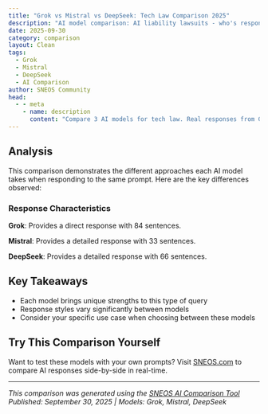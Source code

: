 ```yaml
---
title: "Grok vs Mistral vs DeepSeek: Tech Law Comparison 2025"
description: "AI model comparison: AI liability lawsuits - who's responsible when AI makes mistakes?..."
date: 2025-09-30
category: comparison
layout: Clean
tags:
  - Grok
  - Mistral
  - DeepSeek
  - AI Comparison
author: SNEOS Community
head:
  - - meta
    - name: description
      content: "Compare 3 AI models for tech law. Real responses from Grok, Mistral, DeepSeek with detailed analysis."
---
```


<ChatComparison
  title="Grok vs Mistral vs DeepSeek: Tech Law Comparison 2025"
  prompt="AI liability lawsuits - who's responsible when AI makes mistakes?"
  :responses='{
    "Grok": "AI liability lawsuits are a growing area of legal concern as artificial intelligence systems become more integrated into daily life, from healthcare and finance to autonomous vehicles and customer service. The central question in these cases is: **who is responsible when AI makes a mistake that causes harm?** The answer depends on the context, the nature of the AI system, and the legal frameworks in place, which are still evolving. Let\u0027s break this down.\n\n### Key Players in AI Liability\n1. **Developers and Manufacturers**: The companies or individuals who create and design AI systems are often the first line of inquiry. If an AI system malfunctions or produces harmful outcomes due to poor design, insufficient testing, or flawed algorithms, the developer could be held liable for negligence or product liability. For example, if an autonomous vehicle\u0027s AI fails to detect a pedestrian due to a programming error, the manufacturer might be sued for defective design.\n   \n2. **Deployers and Users**: The entity or person using the AI system could also bear responsibility, especially if they failed to use it as intended or ignored warnings. For instance, a hospital using an AI diagnostic tool might be liable if staff misuse the system or fail to verify its recommendations, leading to patient harm.\n\n3. **Data Providers**: AI systems rely heavily on training data. If the data used to train the AI is biased, incomplete, or inaccurate, and this leads to harmful decisions, the provider of that data could potentially be implicated. Though this is less common in current lawsuits, it\u2019s a growing concern as data quality becomes a known risk factor.\n\n4. **Regulators and Oversight Bodies**: In some cases, the lack of clear regulations or standards for AI use can complicate liability. If an AI system operates in a legal gray area, courts might look at whether regulators failed to provide adequate guidelines, though this is rarely a direct cause of liability.\n\n### Types of Liability\n- **Negligence**: Failing to exercise reasonable care in the design, testing, or deployment of AI. For example, not addressing known biases in an AI hiring tool that discriminates against certain groups could be seen as negligent.\n- **Product Liability**: If AI is treated as a product, strict liability might apply, meaning the manufacturer is responsible for defects regardless of intent or negligence. This is common in cases involving physical harm, like with autonomous vehicles.\n- **Contractual Liability**: If an AI system fails to perform as promised in a contract (e.g., a business AI tool underdelivering results), the provider might be liable for breach of contract.\n- **Intentional Harm**: Rare, but if an AI is deliberately designed to cause harm (e.g., malicious code in a system), criminal liability could apply.\n\n### Legal Challenges in AI Liability\n1. **Black Box Problem**: Many AI systems, especially those using deep learning, are opaque even to their creators. If no one can fully explain why an AI made a specific decision, it\u2019s hard to assign blame. Courts are grappling with how to handle this lack of transparency.\n2. **Causation**: Proving that an AI\u0027s action (or inaction) directly caused harm can be tricky, especially when human decisions are also involved. For instance, if a doctor relies on an AI diagnosis that\u2019s wrong, is the AI or the doctor at fault?\n3. **Jurisdictional Issues**: AI often operates across borders. If a US-based AI system causes harm in Europe, which laws apply? International legal coordination is still underdeveloped.\n4. **Evolving Standards**: Unlike traditional products, AI systems can learn and change over time. Determining liability for a system that \u201Cevolved\u201D into a harmful state after deployment is legally complex.\n\n### Current Legal Frameworks\n- **United States**: Liability often falls under existing laws like product liability or negligence. The Federal Tort Claims Act or state laws may apply, but there\u2019s no comprehensive federal AI liability law. The Biden administration\u2019s 2023 AI Executive Order emphasizes accountability, but it\u2019s more guideline than enforceable law.\n- **European Union**: The EU is ahead with frameworks like the AI Act (expected to be finalized in 2024), which categorizes AI systems by risk level and imposes stricter requirements on \u201Chigh-risk\u201D systems (e.g., in healthcare or law enforcement). The AI Liability Directive, proposed in 2022, aims to make it easier for victims to claim damages by shifting some burden of proof to providers.\n- **Other Regions**: Countries like China and Canada are developing their own AI governance rules, often focusing on transparency and accountability, but liability specifics remain unclear.\n\n### Case Examples\n- **Autonomous Vehicles**: In 2018, a self-driving Uber car killed a pedestrian in Arizona. Uber settled with the victim\u2019s family, but the case raised questions about whether the company (for AI design) or the safety driver (for not intervening) was more at fault. Criminal charges were filed against the driver, but Uber faced no direct liability beyond the settlement.\n- **Healthcare AI**: In 2020, lawsuits emerged against IBM Watson Health after its AI tool allegedly gave unsafe cancer treatment recommendations. Critics argued IBM oversold the tool\u2019s capabilities, pointing to negligence in marketing and training.\n- **Bias in AI**: Facial recognition systems like those from Clearview AI have faced lawsuits for misidentification leading to wrongful arrests (e.g., ACLU cases in the US). These often center on negligence for biased training data.\n\n### Who Should Be Responsible?\nThere\u2019s no one-size-fits-all answer, but a few models are being debated:\n1. **Shared Responsibility**: Split liability between developers, users, and possibly others based on their roles. This is practical but can lead to lengthy legal battles over percentages of blame.\n2. **Strict Liability for Developers**: Hold creators accountable regardless of fault to incentivize safer AI. Critics argue this could stifle innovation.\n3. **No-Fault Compensation**: Some propose funds or insurance pools (like for natural disasters) to compensate victims without assigning blame. This prioritizes victims but might let negligent parties off the hook.\n4. **AI as a Legal Entity**: A radical idea is granting AI systems \u201Cpersonhood\u201D for liability purposes, similar to corporations. This is largely theoretical and faces ethical objections.\n\n### Practical Takeaways\n- For companies building or using AI, rigorous testing, transparency (where possible), and clear user guidelines are critical to mitigate liability risks. Documentation of decision-making processes can also help in court.\n- For individuals harmed by AI, proving negligence or defect is key, though accessing evidence (like proprietary code) can be a hurdle. Legal reforms like the EU\u2019s AI Liability Directive may lower this barrier.\n- Lawmakers need to balance innovation with safety. Overregulation could hinder AI development, while underregulation risks unchecked harm.\n\nThe field is evolving fast. As AI systems become more autonomous, courts and governments will likely refine liability rules, but for now, responsibility often hinges on case-specific details and existing tort or contract law. If you\u2019re looking at a specific case or sector (e.g., healthcare AI or autonomous drones), I can dig deeper into relevant precedents or regulations. What\u2019s your angle?",
    "Mistral": "AI liability lawsuits are a complex and evolving area of law, as they involve determining who is responsible when an artificial intelligence system makes mistakes or causes harm. The responsibility can fall on various parties, depending on the specific circumstances of the case. Here are some key considerations:\n\n1. **Developers and Manufacturers**:\n   - **Software Developers**: Those who design and create the AI algorithms may be held liable if the AI\u0027s errors can be traced back to flaws in the software design or coding.\n   - **Hardware Manufacturers**: If the AI\u0027s malfunction is due to hardware issues, the manufacturer of the hardware components could be held responsible.\n\n2. **Deployers and Users**:\n   - **Organizations Using AI**: Companies or organizations that deploy AI systems may be held liable if they fail to properly implement, monitor, or maintain the AI. This includes ensuring that the AI is used within its intended scope and that appropriate safeguards are in place.\n   - **End Users**: In some cases, end users who misuse the AI or fail to follow proper procedures could also be held responsible.\n\n3. **Data Providers**:\n   - **Data Quality**: If the AI\u0027s errors are due to poor-quality data, the providers of that data could be held liable. This is particularly relevant in cases where the AI relies heavily on external data sources.\n\n4. **Regulatory and Compliance Issues**:\n   - **Compliance**: Organizations must ensure that their AI systems comply with relevant regulations and standards. Failure to do so could result in liability.\n   - **Transparency and Accountability**: There is a growing emphasis on transparency and accountability in AI, which includes documenting how decisions are made and ensuring that there are mechanisms for auditing and correcting errors.\n\n5. **Legal Frameworks**:\n   - **Product Liability**: In some jurisdictions, AI systems may be treated similarly to other products, and liability could be determined under product liability laws.\n   - **Negligence**: If a party fails to exercise reasonable care in the development, deployment, or use of AI, they could be held liable under negligence laws.\n   - **Contractual Liability**: Contracts between parties involved in the development and deployment of AI systems may also allocate liability.\n\n6. **Ethical Considerations**:\n   - **Bias and Fairness**: If an AI system exhibits bias or unfairness, the developers and deployers may be held responsible for not addressing these issues.\n   - **Human Oversight**: Ensuring that there is adequate human oversight and the ability to intervene when necessary can also be a factor in determining liability.\n\n### Examples of AI Liability Cases\n\n1. **Autonomous Vehicles**:\n   - In cases involving accidents with self-driving cars, liability could fall on the car manufacturer, the software developer, or even the owner/operator, depending on the specific circumstances.\n\n2. **Medical AI**:\n   - If a medical AI system misdiagnoses a patient, liability could be attributed to the healthcare provider using the system, the developer of the AI, or the data providers, depending on the root cause of the error.\n\n3. **Financial AI**:\n   - In financial services, if an AI system makes a trading error that results in significant losses, liability could fall on the financial institution, the AI developer, or the data providers.\n\n### Emerging Legal Trends\n\n- **AI Governance**: There is a growing trend towards establishing governance frameworks for AI, including guidelines for ethical use, transparency, and accountability.\n- **Regulatory Bodies**: Some countries are establishing regulatory bodies specifically for AI, which may set standards and enforce compliance.\n- **Insurance**: The insurance industry is also adapting to cover AI-related risks, which can help mitigate financial losses in case of liability.\n\nIn summary, determining who is responsible when AI makes mistakes involves a multifaceted analysis that considers the roles and responsibilities of developers, deployers, data providers, and end users, as well as the legal and ethical frameworks in place.",
    "DeepSeek": "Of course. This is one of the most critical and rapidly evolving questions in the legal and technological landscape. The short answer is: **it\u0027s complicated, and there is no single, universally accepted answer yet.** Liability is a complex web that can involve the developer, the user, the company deploying the AI, and even the AI itself in some futuristic proposals.\n\nHere\u2019s a breakdown of the key parties who could be held responsible and the legal frameworks being considered.\n\n### The Key Parties in the Liability Chain\n\n1.  **The Developer/Creator:**\n    *   **Grounds for Liability:** This is the most intuitive target. If the AI is fundamentally flawed due to negligent design, biased training data, or a manufacturing defect (a \u0022bug\u0022), the developer could be held liable, similar to a car manufacturer for a faulty brake system.\n    *   **Legal Analogy:** Product Liability Law.\n    *   **Challenges:** How do you define a \u0022defect\u0022 in a probabilistic, self-learning system? The AI might have worked as designed, but the design itself was inadequate for a real-world edge case. The \u0022state of the art\u0022 defense (we didn\u0027t know it could fail this way) is also a factor.\n\n2.  **The User/Operator:**\n    *   **Grounds for Liability:** The person or company using the AI has a duty to use it reasonably and responsibly. If they misuse the AI, ignore safety warnings, fail to monitor it in a high-stakes situation, or input malicious or grossly negligent data, they should bear responsibility.\n    *   **Legal Analogy:** Negligence Law.\n    *   **Challenges:** The \u0022black box\u0022 problem\u2014if the user cannot understand or predict why the AI made a decision, how can they be expected to monitor it effectively?\n\n3.  **The Deploying Company/Business:**\n    *   **Grounds for Liability:** This is often the deepest pocket and the most practical target. A company that integrates an AI tool into its services (e.g., a bank using an AI for loan approvals, a hospital using an AI for diagnostics) is ultimately responsible for the outcomes it delivers to its customers or patients. They have a \u0022non-delegable duty.\u0022\n    *   **Legal Analogy:** Vicarious Liability / Enterprise Liability.\n    *   **Challenges:** Companies will try to shift liability to the developer through contracts, but this doesn\u0027t absolve them from their responsibility to the end-user.\n\n4.  **The Data Provider/Labeler:**\n    *   **Grounds for Liability:** If an AI\u0027s mistake is traced directly to biased, inaccurate, or illegally sourced training data, the entity that provided or curated that data could be partially liable.\n    *   **Challenges:** Proving a direct causal link between a specific data point and a specific AI error is extremely difficult.\n\n5.  **The AI Itself (A Futuristic Concept):**\n    *   **Grounds for Liability:** Some scholars and sci-fi narratives propose granting advanced AI a form of \u0022electronic personhood.\u0022 This would allow the AI to hold assets and be sued directly, with its assets used to pay damages. This is currently not a recognized legal standard in any major jurisdiction.\n    *   **Challenges:** This is highly controversial. It raises philosophical questions about consciousness and responsibility and could be seen as a way for human actors to evade liability.\n\n### The Legal Hurdles \u0026 Complications\n\n*   **The \u0022Black Box\u0022 Problem:** Many advanced AIs (especially deep learning models) make decisions through processes that are not easily interpretable by humans. This makes it nearly impossible to assign fault in a traditional sense. How can you prove negligence if you can\u0027t explain what went wrong?\n*   **Adaptation and Learning:** An AI that continues to learn after deployment may behave differently from the one the developer originally released. Who is liable for a mistake caused by learning from new, unforeseen data?\n*   **Regulatory Gap:** Most existing laws (like product liability) were written for physical goods and static software, not for adaptive, autonomous systems. The legal framework is playing catch-up.\n*   **Foreseeability:** Could the developer or user have reasonably foreseen the specific situation that caused the AI to fail? With AI capable of encountering infinite scenarios, this is a major hurdle.\n\n### How the Law is Adapting: Proposed Solutions\n\n1.  **Risk-Based Approach (The EU AI Act Model):** This is the leading regulatory framework. It categorizes AI systems by risk level (Unacceptable, High, Limited, Minimal). High-risk AIs (e.g., in critical infrastructure, medical devices) face strict obligations for risk assessment, data governance, and human oversight, making liability easier to assign.\n\n2.  **Strict Liability for Developers:** Some propose a \u0022no-fault\u0022 model where the developer is automatically liable for any harm caused by their AI, regardless of negligence. This would incentivize extreme caution but could also stifle innovation.\n\n3.  **Audits and Certification:** Requiring AI systems, especially high-risk ones, to be independently audited and certified against safety and fairness standards. This creates a \u0022seal of approval\u0022 and a clear record for liability cases.\n\n4.  **Liability Insurance:** The emergence of \u0022AI liability insurance\u0022 is likely. Developers and deployers would purchase insurance to cover potential damages, spreading the risk across the industry.\n\n### Real-World Examples\n\n*   **Self-Driving Car Accident:** If a Tesla in \u0022Full Self-Driving\u0022 mode causes a crash, is it the driver (for not supervising), Tesla (for a flawed algorithm), the sensor manufacturer (for a faulty camera), or a combination? These cases are being litigated right now.\n*   **AI Hiring Tool Bias:** If an AI used for recruitment systematically discriminates against women, the deploying company is likely liable for discrimination, even if the fault lies with the biased data used to train the AI by a third-party developer.\n*   **Medical Diagnosis Error:** If an AI tool misdiagnoses a tumor and a doctor relies on it, the liability likely falls on the hospital and the doctor for failing to exercise their professional duty of care, though the developer could also be sued if the algorithm was proven defective.\n\n### Conclusion\n\n**There is no single \u0022who.\u0022 Responsibility is shared and context-dependent.** The current legal trend is to place the ultimate burden of responsibility on the **company or individual that deploys the AI and benefits from its use**, as they are in the best position to manage the risk and ensure safe operation.\n\nAs AI becomes more integrated into society, we can expect a new, specialized body of \u0022AI liability law\u0022 to emerge, creating clearer rules, standards, and insurance models to handle the unique challenges posed when non-human intelligence makes a mistake."
  }'
  published-date="11:27"
/>

## Analysis

This comparison demonstrates the different approaches each AI model takes when responding to the same prompt. Here are the key differences observed:

### Response Characteristics

**Grok**: Provides a direct response with 84 sentences. 

**Mistral**: Provides a detailed response with 33 sentences. 

**DeepSeek**: Provides a detailed response with 66 sentences. 

## Key Takeaways

- Each model brings unique strengths to this type of query
- Response styles vary significantly between models
- Consider your specific use case when choosing between these models

## Try This Comparison Yourself

Want to test these models with your own prompts? Visit [SNEOS.com](https://sneos.com) to compare AI responses side-by-side in real-time.

---

*This comparison was generated using the [SNEOS AI Comparison Tool](https://sneos.com)*
*Published: September 30, 2025 | Models: Grok, Mistral, DeepSeek*
